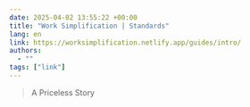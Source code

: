 ```yaml
---
date: 2025-04-02 13:55:22 +00:00
title: "Work Simplification | Standards"
lang: en
link: https://worksimplification.netlify.app/guides/intro/
authors:
  - ""
tags: ["link"]
---
```



> A Priceless Story
